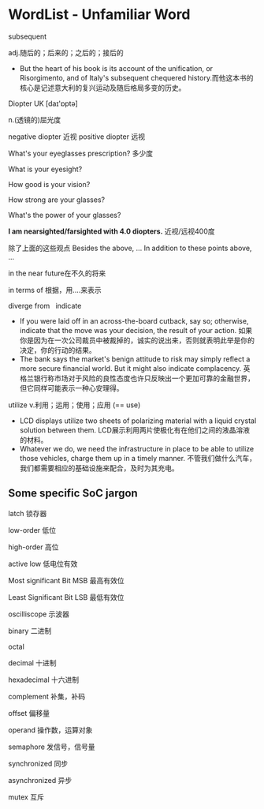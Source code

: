 # WordList - Unfamiliar Word

subsequent

adj.随后的；后来的；之后的；接后的

- But the heart of his book is its account of the unification, or Risorgimento, and of Italy's subsequent chequered history.而他这本书的核心是记述意大利的复兴运动及随后格局多变的历史。
&nbsp;&nbsp;

Diopter UK [daɪ'ɒptə]

n.(透镜的)屈光度

negative diopter 近视  positive diopter 远视

What's your eyeglasses prescription? 多少度

What is your eyesight?

How good is your vision?

How strong are your glasses?

What's the power of your glasses?

**I am nearsighted/farsighted with 4.0 diopters.** 近视/远视400度
&nbsp;

除了上面的这些观点
Besides the above, ...
In addition to these points above, ...

in the near future在不久的将来

in terms of 根据，用....来表示

diverge from
&nbsp;
indicate
- If you were laid off in an across-the-board cutback, say so; otherwise, indicate that the move was your decision, the result of your action.
如果你是因为在一次公司裁员中被裁掉的，诚实的说出来，否则就表明此举是你的决定，你的行动的结果。
- The bank says the market's benign attitude to risk may simply reflect a more secure financial world. But it might also indicate complacency.
英格兰银行称市场对于风险的良性态度也许只反映出一个更加可靠的金融世界，但它同样可能表示一种心安理得。

utilize
v.利用；运用；使用；应用 (== use)
- LCD displays utilize two sheets of polarizing material with a liquid crystal solution between them.
LCD展示利用两片使极化有在他们之间的液晶溶液的材料。
- Whatever we do, we need the infrastructure in place to be able to utilize those vehicles, charge them up in a timely manner.
不管我们做什么汽车，我们都需要相应的基础设施来配合，及时为其充电。



## Some specific SoC jargon
latch		                锁存器

low-order		            低位

high-order		            高位

active low		            低电位有效

Most significant Bit	    MSB	最高有效位

Least Significant Bit	    LSB	最低有效位

oscilliscope		        示波器

binary		                二进制

octal

decimal		                十进制

hexadecimal		            十六进制

complement		            补集，补码

offset		                偏移量

operand		                操作数，运算对象

semaphore	            	发信号，信号量

synchronized		        同步

asynchronized		        异步

mutex		                互斥







